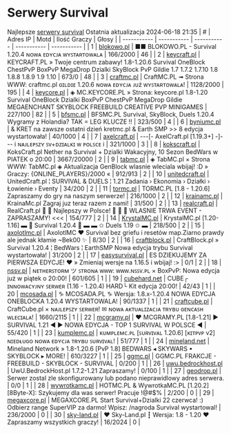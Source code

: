 
# Serwery Survival
Najlepsze [serwery survival](https://mcserwery.pl/serwery/minecraft/tryb/Survival)
Ostatnia aktualizacja 2024-06-18 21:35
| # | Adres IP | Motd | Ilość Graczy | Głosy |
| ----------- | ----------- | ----------- | ----------- | ----------- |
| 1 | 	[blokowo.pl](https://mcserwery.pl/serwery/minecraft/98/) | ■■ BLOKOWO.PL - Survival 1.20.4 ɴᴏᴡᴀ ᴇᴅʏᴄᴊᴀ ᴡʏꜱᴛᴀʀᴛᴏᴡᴀʟᴀ | 166/2000 | 46 |
| 2 | 	[keycraft.pl](https://mcserwery.pl/serwery/minecraft/255/) | KEYCRAFT.PL » Twoje centrum zabawy! 1.8-1.20.6 Survival OneBlock ChestPvP BoxPvP MegaDrop Dzialki SkyBlock PvP Gildie 1.7 1.7.2 1.7.10 1.8 1.8.8 1.8.9 1.9 1.10  | 673/0 | 48 |
| 3 | 	[craftmc.pl](https://mcserwery.pl/serwery/minecraft/87/) | CraftMC.PL ➟ Strona WWW: craftmc.pl ɢɪʟᴅɪᴇ 1.20.6 ɴᴏᴡᴀ ᴇᴅʏᴄᴊᴀ ᴊᴜż ᴡʏꜱᴛᴀʀᴛᴏᴡᴀʟᴀ! | 1128/2000 | 195 |
| 4 | 	[keycore.pl](https://mcserwery.pl/serwery/minecraft/252/) | ◈ MC.KEYCORE.PL » Strona: keycore.pl 1.8-1.20 Survival OneBlock Dzialki BoxPvP ChestPvP MegaDrop Gildie MEGAENCHANT SKYBLOCK FREEBUILD CREATIVE PVP MINIGAMES | 227/100 | 82 |
| 5 | 	[bfsmc.pl](https://mcserwery.pl/serwery/minecraft/2/) | BFSMC.PL  Survival, SkyBlock, Duels  1.20.4 Wygramy z Holandia? TAK = LEG KLUCZE !! | 323/500 | 4 |
| 6 | 	[byniumc.pl](https://mcserwery.pl/serwery/minecraft/157/) | & KRET na zawsze ostatni dzień  kretmc.pl & Earth SMP >> 8 edycja wystartowała! | 40/1000 | 4 |
| 7 | 	[axelcraft.pl](https://mcserwery.pl/serwery/minecraft/223/) | ---[- AxelCraft.pl [1.19.3+] -]--- i ɴᴀᴊʟᴇᴘꜱᴢʏ ꜱᴠ+ᴅᴢɪᴀʟᴋɪ ᴡ ᴘᴏʟꜱᴄᴇ i | 321/1000 | 3 |
| 8 | 	[kokscraft.pl](https://mcserwery.pl/serwery/minecraft/1/) | KoksCraft.pl  Nether na Survival + Dzialki Wakacyjny, 10 Sezon BedWars w PIATEK o 20:00 | 3667/20000 | 2 |
| 9 | 	[tabmc.pl](https://mcserwery.pl/serwery/minecraft/3/) | ◈ TabMC.pl × Strona WWW: TabMC.pl  ◈ Aktualizacja GenBlock wlasnie wleciala wbijaj! :D » Graczy: {ONLINE_PLAYERS}/2000 « | 912/913 | 2 |
| 10 | 	[unitedcraft.pl](https://mcserwery.pl/serwery/minecraft/11/) | UnitedCraft.pl ¦ SURVIVAL & DUELS ¦ 1.21 Zadania › Ekonomia › Działki › Łowienie › Eventy | 34/200 | 2 |
| 11 | 	[tormc.pl](https://mcserwery.pl/serwery/minecraft/35/) | TORMC.PL [1.8 - 1.20.6] Zapraszamy do gry na naszym serwerze! | 216/1000 | 2 |
| 12 | 	[krainamc.pl](https://mcserwery.pl/serwery/minecraft/39/) | KrainaMc.pl  Zagraj juz teraz razem z nami! | 31/500 | 2 |
| 13 | 	[realcraft.pl](https://mcserwery.pl/serwery/minecraft/63/) | RealCraft.pl   Najlepszy w Polsce!    WLASNIE TRWA EVENT - ZAPRASZAMY! <<< | 154/777 | 2 |
| 14 | 	[KrystalMC.pl](https://mcserwery.pl/serwery/minecraft/202/) | KrystalMC.pl [1.20-1.16] ▬ ⛏ Survival 1.20.4 ⛏ ▬ ▬ ✩ Duels 1.19 ✩ ▬ | 218/500 | 2 |
| 15 | 	[axolotlmc.pl](https://mcserwery.pl/serwery/minecraft/251/) | AxolotlMC ❤ Survival bez griefu i resetów map.Ziarno prawdy ale jednak kłamie ~Bek00 ✨ | 8/30 | 2 |
| 16 | 	[craftblock.pl](https://mcserwery.pl/serwery/minecraft/280/) | CraftBlock.pl » Survival 1.20.4 ¦ BedWars ¦ EarthSMP Nowa edycja trybu Survival wystartowała! | 31/200 | 2 |
| 17 | 	[easysurvival.pl](https://mcserwery.pl/serwery/minecraft/736/) | ES  DZIEKUJEMY ZA PIERWSZA EDYCJE! ❤ » Zmieniaj wersje na 1.16.5 i wbijaj! :> | 0/1 | 2 |
| 18 | 	[nssv.pl](https://mcserwery.pl/serwery/minecraft/4/) | ɴᴇᴛʜᴇʀꜱᴛᴏʀᴍ ツ ꜱᴛʀᴏɴᴀ ᴡᴡᴡ: ᴡᴡᴡ.ɴꜱꜱᴠ.ᴘʟ × BoxPvP: Nowa edycja już w piątek o 20:00! | 601/605 | 1 |
| 19 | 	[cubehard.net](https://mcserwery.pl/serwery/minecraft/10/) | CUBE┌ ɪɴɴᴏᴡᴀᴄʏᴊɴʏ ꜱᴇʀᴡᴇʀ (1.16 - 1.20.4) HARD└ Kit edycja 20:00! | 42/43 | 1 |
| 20 | 	[mcosada.pl](https://mcserwery.pl/serwery/minecraft/65/) | ♑ MCOSADA.PL ♑ Wersja: 1.8.x-1.20.4  NOWA EDYCJA ONEBLOCKA 1.20.4 WYSTARTOWALA! | 90/1337 | 1 |
| 21 | 	[craftcube.pl](https://mcserwery.pl/serwery/minecraft/196/) | CraftCube.pl × ɴᴀᴊʟᴇᴘꜱᴢʏ ꜱᴇʀᴡᴇʀ!  ✉ ɴᴏᴡᴀ ᴀᴋᴛᴜᴀʟɪᴢᴀᴄᴊᴀ ᴛʀʏʙᴜ ɢᴇɴᴄᴀꜱʜ ᴡʟᴇᴄɪᴀʟᴀ! | 1660/2115 | 1 |
| 22 | 	[mcgramy.pl](https://mcserwery.pl/serwery/minecraft/197/) | ❤ MCGRAMY.PL [1.8-1.21] ▶ SURVIVAL 1.21 ◀  ▶ NOWA EDYCJA - TOP 1 SURVIVAL W POLSCE ◀ | 55/420 | 1 |
| 23 | 	[kumplemc.pl](https://mcserwery.pl/serwery/minecraft/421/) | ᴋᴜᴍᴘʟᴇᴍᴄ.ᴘʟ [ꜱᴜʀᴠɪᴠᴀʟ 1.20.6] [ᴋɪᴛᴘᴠᴘ v2]  ɴɪᴇᴅᴌᴜɢᴏ ɴᴏᴡᴀ ᴇᴅʏᴄᴊᴀ ᴛʀʏʙᴜ ꜱᴜʀᴠɪᴠᴀʟ! | 51/777 | 1 |
| 24 | 	[mineland.net](https://mcserwery.pl/serwery/minecraft/497/) |  Mineland Network » 1.8-1.20.6 [PvP 1.8]  BEDWARS ◂ SKYWARS ▪ SKYBLOCK ▸ MORE! | 610/3227 | 1 |
| 25 | 	[ggmc.pl](https://mcserwery.pl/serwery/minecraft/38/) | GGMC.PL  FRAKCJE - FREEBUILD - SKYBLOCK - SURVIVAL | 0/200 | 1 |
| 26 | 	[uwu.bedrockhost.pl](https://mcserwery.pl/serwery/minecraft/101/) | UwU.BedrockHost.pl  1.7.2-1.21 Zapraszamy! | 0/100 | 1 |
| 27 | 	[geodrop.pl](https://mcserwery.pl/serwery/minecraft/217/) | Serwer zostal zle skonfigurowany lub podano nieprawidlowy adres serwera. | 0/0 | 1 |
| 28 | 	[wywrotkamc.pl](https://mcserwery.pl/serwery/minecraft/6/) | HOTMC.PL & WywrotkaMC.PL [1.20.2] [8Byte-X]: Szykujemy dla was serwer! Pracuje !@#$% | 2/200 | 0 |
| 29 | 	[megaxcore.pl](https://mcserwery.pl/serwery/minecraft/7/) | MEGAXCORE.PL Start Survival+Dzialki 22 czerwca! :) Odbierz range SuperVIP za darmo! Wpisz: /nagroda  Survival wystartowal! | 236/2000 | 0 |
| 30 | 	[sky-land.pl](https://mcserwery.pl/serwery/minecraft/8/) | ❤ Sky-Land.pl ┇ Wersja: 1.8 - 1.20  ❤ Zapraszamy wszystkich graczy! | 16/2024 | 0 |
